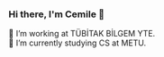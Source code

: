 
### Hi there, I'm Cemile  👋

💼  I’m working at TÜBİTAK BİLGEM YTE.  
📖  I’m currently studying CS at METU.   
